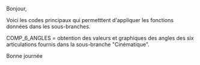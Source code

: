 Bonjour,

Voici les codes principaux qui permetttent d'appliquer les fonctions données dans les sous-branches.

COMP_6_ANGLES = obtention des valeurs et graphiques des angles des six articulations fournis dans la sous-branche "Cinématique".

Bonne journée
